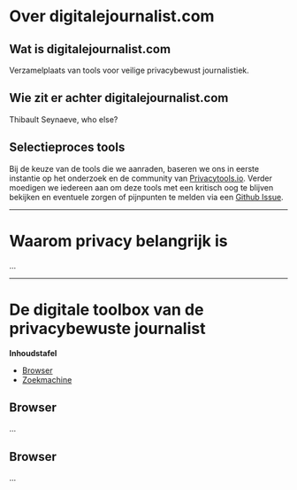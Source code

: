 # Over digitalejournalist.com
## Wat is digitalejournalist.com
Verzamelplaats van tools voor veilige privacybewust journalistiek.

## Wie zit er achter digitalejournalist.com 
Thibault Seynaeve, who else? 

## Selectieproces tools 
Bij de keuze van de tools die we aanraden, baseren we ons in eerste instantie op het onderzoek en de community van [Privacytools.io](https://privacytools.io). Verder moedigen we iedereen aan om deze tools met een kritisch oog te blijven bekijken en eventuele zorgen of pijnpunten te melden via een [Github Issue](https://github.com/yetimedia/digitalejournalist.com/issues).

---

# Waarom privacy belangrijk is 

...

---

# De digitale toolbox van de privacybewuste journalist 

**Inhoudstafel**
- [Browser](#browser)
- [Zoekmachine](#zoekmachine)

<a name="browser"></a>
## Browser
...

<a name="zoekmachine"></a>
## Browser
...
